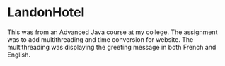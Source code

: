 # LandonHotel
This was from an Advanced Java course at my college. The assignment was to add multithreading and time conversion for website. The multithreading was displaying the greeting message in both French and English. 
